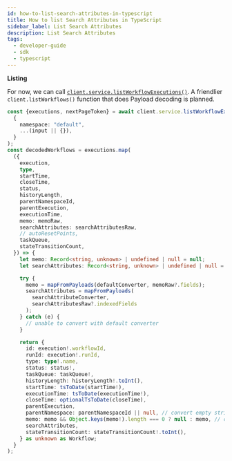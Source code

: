 ```yaml
---
id: how-to-list-search-attributes-in-typescript
title: How to list Search Attributes in TypeScript
sidebar_label: List Search Attributes
description: List Search Attributes
tags:
  - developer-guide
  - sdk
  - typescript
---
```


**Listing**

For now, we can call [`client.service.listWorkflowExecutions()`](https://typescript.temporal.io/api/classes/proto.temporal.api.workflowservice.v1.WorkflowService-1#listworkflowexecutions). A friendlier `client.listWorkflows()` function that does Payload decoding is planned.

```ts
const {executions, nextPageToken} = await client.service.listWorkflowExecutions(
  {
    namespace: "default",
    ...(input || {}),
  }
);
const decodedWorkflows = executions.map(
  ({
    execution,
    type,
    startTime,
    closeTime,
    status,
    historyLength,
    parentNamespaceId,
    parentExecution,
    executionTime,
    memo: memoRaw,
    searchAttributes: searchAttributesRaw,
    // autoResetPoints,
    taskQueue,
    stateTransitionCount,
  }) => {
    let memo: Record<string, unknown> | undefined | null = null;
    let searchAttributes: Record<string, unknown> | undefined | null = null;

    try {
      memo = mapFromPayloads(defaultConverter, memoRaw?.fields);
      searchAttributes = mapFromPayloads(
        searchAttributeConverter,
        searchAttributesRaw?.indexedFields
      );
    } catch (e) {
      // unable to convert with default converter
    }

    return {
      id: execution!.workflowId,
      runId: execution!.runId,
      type: type!.name,
      status: status!,
      taskQueue: taskQueue!,
      historyLength: historyLength!.toInt(),
      startTime: tsToDate(startTime!),
      executionTime: tsToDate(executionTime!),
      closeTime: optionalTsToDate(closeTime),
      parentExecution,
      parentNamespace: parentNamespaceId || null, // convert empty string to null
      memo: memo && Object.keys(memo!).length === 0 ? null : memo, // convert empty object to null
      searchAttributes,
      stateTransitionCount: stateTransitionCount!.toInt(),
    } as unknown as Workflow;
  }
);
```
